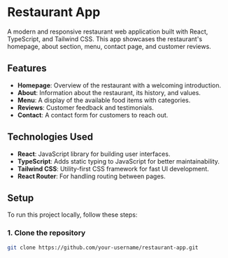 # Restaurant App

A modern and responsive restaurant web application built with React, TypeScript, and Tailwind CSS. This app showcases the restaurant's homepage, about section, menu, contact page, and customer reviews.

## Features

- **Homepage**: Overview of the restaurant with a welcoming introduction.
- **About**: Information about the restaurant, its history, and values.
- **Menu**: A display of the available food items with categories.
- **Reviews**: Customer feedback and testimonials.
- **Contact**: A contact form for customers to reach out.

## Technologies Used

- **React**: JavaScript library for building user interfaces.
- **TypeScript**: Adds static typing to JavaScript for better maintainability.
- **Tailwind CSS**: Utility-first CSS framework for fast UI development.
- **React Router**: For handling routing between pages.

## Setup

To run this project locally, follow these steps:

### 1. Clone the repository

```bash
git clone https://github.com/your-username/restaurant-app.git